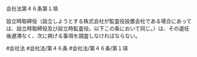 会社法第４６条第１項

設立時取締役（設立しようとする株式会社が監査役設置会社である場合にあっては、設立時取締役及び設立時監査役。以下この条において同じ。）は、その選任後遅滞なく、次に掲げる事項を調査しなければならない。

#会社法
#会社法/第４６条
#会社法/第４６条/第１項
